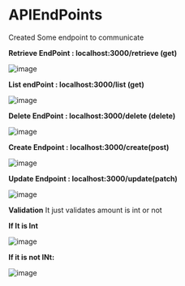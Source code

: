 # APIEndPoints
Created Some endpoint to communicate


**Retrieve EndPoint : localhost:3000/retrieve (get)**

![image](https://github.com/vijay13267/APIEndPoints/assets/57003987/fc352b09-7b77-4783-8f78-21f0819a1b6a)

**List endPoint : localhost:3000/list (get)**

![image](https://github.com/vijay13267/APIEndPoints/assets/57003987/e70b5d5e-37d8-4e5e-876b-5c78db655ebc)

**Delete EndPoint : localhost:3000/delete (delete)**

![image](https://github.com/vijay13267/APIEndPoints/assets/57003987/36630019-fc9e-4d7d-88c1-9b9a13d1c090)

**Create Endpoint : localhost:3000/create(post)**

![image](https://github.com/vijay13267/APIEndPoints/assets/57003987/629f52fd-b513-4022-9e11-32eed9493380)

**Update Endpoint : localhost:3000/update(patch)**

![image](https://github.com/vijay13267/APIEndPoints/assets/57003987/4c82e1e3-f400-4fdd-ae72-ea01f7d28b43)


**Validation**
It just validates amount is int or not

**If It is Int**

![image](https://github.com/vijay13267/APIEndPoints/assets/57003987/745bc5b3-ac02-4cbe-9fe9-768ae7794554)

**If it is not INt:**

![image](https://github.com/vijay13267/APIEndPoints/assets/57003987/116708c7-28c5-4502-b71c-06449531bbb4)


